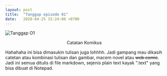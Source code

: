 ```yaml
---
layout: post
title:  "Tanggap episode 01"
date:   2020-04-25 15:24:00 +0700
---
```


![Tanggap O1](/images/posts/HT-01-01.png)

<center>Catatan Komikus</center>

Hahahaha ini bisa dimasukin tulisan juga lohhhh. Jadi gampang mau dikasih catetan atau kombinasi tulisan dan gambar, macem novel atau ~~web comic~~. Jadi ini semua ditulis di file markdown, sejenis plain text kayak  ".text" yang bisa dibuat di Notepad.